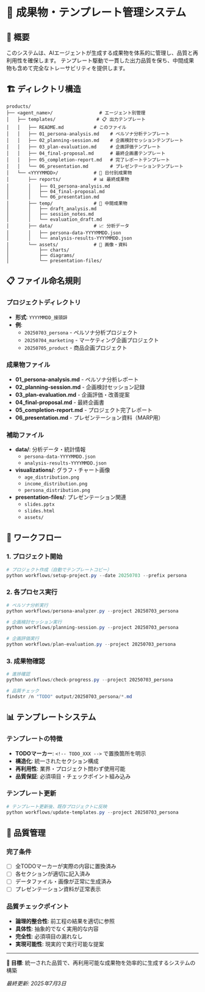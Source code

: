 # 📁 成果物・テンプレート管理システム

## 🎯 概要

このシステムは、AIエージェントが生成する成果物を体系的に管理し、品質と再利用性を確保します。
テンプレート駆動で一貫した出力品質を保ち、中間成果物も含めて完全なトレーサビリティを提供します。

## 🏗️ ディレクトリ構造

```
products/
├── <agent_name>/                 # エージェント別管理
│   ├── templates/               # 📋 出力テンプレート
│   │   ├── README.md           # このファイル
│   │   ├── 01_persona-analysis.md    # ペルソナ分析テンプレート
│   │   ├── 02_planning-session.md    # 企画検討セッションテンプレート
│   │   ├── 03_plan-evaluation.md     # 企画評価テンプレート
│   │   ├── 04_final-proposal.md      # 最終企画書テンプレート
│   │   ├── 05_completion-report.md   # 完了レポートテンプレート
│   │   └── 06_presentation.md        # プレゼンテーションテンプレート
│   └── <YYYYMMDD>/             # 📅 日付別成果物
│       ├── reports/            # 📊 最終成果物
│       │   ├── 01_persona-analysis.md
│       │   ├── 04_final-proposal.md
│       │   └── 06_presentation.md
│       ├── temp/               # 🔄 中間成果物
│       │   ├── draft_analysis.md
│       │   ├── session_notes.md
│       │   └── evaluation_draft.md
│       ├── data/               # 📈 分析データ
│       │   ├── persona-data-YYYYMMDD.json
│       │   └── analysis-results-YYYYMMDD.json
│       └── assets/             # 🎨 画像・資料
│           ├── charts/
│           ├── diagrams/
│           └── presentation-files/
```

## 📋 ファイル命名規則

### プロジェクトディレクトリ
- **形式**: `YYYYMMDD_接頭辞`
- **例**: 
  - `20250703_persona` - ペルソナ分析プロジェクト
  - `20250704_marketing` - マーケティング企画プロジェクト
  - `20250705_product` - 商品企画プロジェクト

### 成果物ファイル
- **01_persona-analysis.md** - ペルソナ分析レポート
- **02_planning-session.md** - 企画検討セッション記録
- **03_plan-evaluation.md** - 企画評価・改善提案
- **04_final-proposal.md** - 最終企画書
- **05_completion-report.md** - プロジェクト完了レポート
- **06_presentation.md** - プレゼンテーション資料（MARP用）

### 補助ファイル
- **data/**: 分析データ・統計情報
  - `persona-data-YYYYMMDD.json`
  - `analysis-results-YYYYMMDD.json`
- **visualizations/**: グラフ・チャート画像
  - `age_distribution.png`
  - `income_distribution.png`
  - `persona_distribution.png`
- **presentation-files/**: プレゼンテーション関連
  - `slides.pptx`
  - `slides.html`
  - `assets/`

## 🔄 ワークフロー

### 1. プロジェクト開始
```powershell
# プロジェクト作成（自動でテンプレートコピー）
python workflows/setup-project.py --date 20250703 --prefix persona
```

### 2. 各プロセス実行
```powershell
# ペルソナ分析実行
python workflows/persona-analyzer.py --project 20250703_persona

# 企画検討セッション実行
python workflows/planning-session.py --project 20250703_persona

# 企画評価実行
python workflows/plan-evaluation.py --project 20250703_persona
```

### 3. 成果物確認
```powershell
# 進捗確認
python workflows/check-progress.py --project 20250703_persona

# 品質チェック
findstr /n "TODO" output/20250703_persona/*.md
```

## 📊 テンプレートシステム

### テンプレートの特徴
- **TODOマーカー**: `<!-- TODO_XXX -->` で置換箇所を明示
- **構造化**: 統一されたセクション構成
- **再利用性**: 業界・プロジェクト問わず使用可能
- **品質保証**: 必須項目・チェックポイント組み込み

### テンプレート更新
```powershell
# テンプレート更新後、既存プロジェクトに反映
python workflows/update-templates.py --project 20250703_persona
```

## 🎯 品質管理

### 完了条件
- [ ] 全TODOマーカーが実際の内容に置換済み
- [ ] 各セクションが適切に記入済み
- [ ] データファイル・画像が正常に生成済み
- [ ] プレゼンテーション資料が正常表示

### 品質チェックポイント
- **論理的整合性**: 前工程の結果を適切に参照
- **具体性**: 抽象的でなく実用的な内容
- **完全性**: 必須項目の漏れなし
- **実現可能性**: 現実的で実行可能な提案

---

**🎯 目標**: 統一された品質で、再利用可能な成果物を効率的に生成するシステムの構築

*最終更新: 2025年7月3日* 